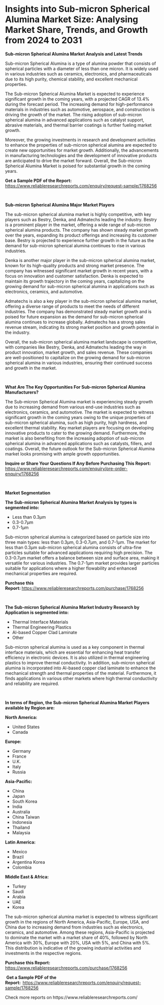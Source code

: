 <p><h1>Insights into Sub-micron Spherical Alumina Market Size: Analysing Market Share, Trends, and Growth from 2024 to 2031</h1></p><p><strong>Sub-micron Spherical Alumina Market Analysis and Latest Trends</strong></p>
<p><p>Sub-micron Spherical Alumina is a type of alumina powder that consists of spherical particles with a diameter of less than one micron. It is widely used in various industries such as ceramics, electronics, and pharmaceuticals due to its high purity, chemical stability, and excellent mechanical properties.</p><p>The Sub-micron Spherical Alumina Market is expected to experience significant growth in the coming years, with a projected CAGR of 13.4% during the forecast period. The increasing demand for high-performance materials in industries such as automotive, aerospace, and construction is driving the growth of the market. The rising adoption of sub-micron spherical alumina in advanced applications such as catalyst support, abrasive materials, and thermal barrier coatings is further fueling market growth.</p><p>Moreover, the growing investments in research and development activities to enhance the properties of sub-micron spherical alumina are expected to create new opportunities for market growth. Additionally, the advancements in manufacturing technologies and the development of innovative products are anticipated to drive the market forward. Overall, the Sub-micron Spherical Alumina Market is poised for substantial growth in the coming years.</p></p>
<p><strong>Get a Sample PDF of the Report:&nbsp;</strong> <a href="https://www.reliableresearchreports.com/enquiry/request-sample/1768256">https://www.reliableresearchreports.com/enquiry/request-sample/1768256</a></p>
<p>&nbsp;</p>
<p><strong>Sub-micron Spherical Alumina Major Market Players</strong></p>
<p><p>The sub-micron spherical alumina market is highly competitive, with key players such as Bestry, Denka, and Admatechs leading the industry. Bestry is a prominent player in the market, offering a wide range of sub-micron spherical alumina products. The company has shown steady market growth over the years, expanding its product offerings and increasing its customer base. Bestry is projected to experience further growth in the future as the demand for sub-micron spherical alumina continues to rise in various industries.</p><p>Denka is another major player in the sub-micron spherical alumina market, known for its high-quality products and strong market presence. The company has witnessed significant market growth in recent years, with a focus on innovation and customer satisfaction. Denka is expected to maintain its growth trajectory in the coming years, capitalizing on the growing demand for sub-micron spherical alumina in applications such as electronics, ceramics, and automotive.</p><p>Admatechs is also a key player in the sub-micron spherical alumina market, offering a diverse range of products to meet the needs of different industries. The company has demonstrated steady market growth and is poised for future expansion as the demand for sub-micron spherical alumina continues to increase globally. Admatechs has a strong sales revenue stream, indicating its strong market position and growth potential in the industry.</p><p>Overall, the sub-micron spherical alumina market landscape is competitive, with companies like Bestry, Denka, and Admatechs leading the way in product innovation, market growth, and sales revenue. These companies are well-positioned to capitalize on the growing demand for sub-micron spherical alumina in various industries, ensuring their continued success and growth in the market.</p></p>
<p>&nbsp;</p>
<p><strong>What Are The Key Opportunities For Sub-micron Spherical Alumina Manufacturers?</strong></p>
<p><p>The Sub-micron Spherical Alumina market is experiencing steady growth due to increasing demand from various end-use industries such as electronics, ceramics, and automotive. The market is expected to witness significant growth in the coming years owing to the unique properties of sub-micron spherical alumina, such as high purity, high hardness, and excellent thermal stability. Key market players are focusing on developing innovative products to cater to the growing demand. Furthermore, the market is also benefiting from the increasing adoption of sub-micron spherical alumina in advanced applications such as catalysts, fillers, and coatings. Overall, the future outlook for the Sub-micron Spherical Alumina market looks promising with ample growth opportunities.</p></p>
<p><strong>Inquire or Share Your Questions If Any Before Purchasing This Report:</strong> <a href="https://www.reliableresearchreports.com/enquiry/pre-order-enquiry/1768256">https://www.reliableresearchreports.com/enquiry/pre-order-enquiry/1768256</a></p>
<p>&nbsp;</p>
<p><strong>Market Segmentation</strong></p>
<p><strong>The Sub-micron Spherical Alumina Market Analysis by types is segmented into:</strong></p>
<p><ul><li>Less than 0.3μm</li><li>0.3-0.7μm</li><li>0.7-1μm</li></ul></p>
<p><p>Sub-micron spherical alumina is categorized based on particle size into three main types: less than 0.3μm, 0.3-0.7μm, and 0.7-1μm. The market for less than 0.3μm sub-micron spherical alumina consists of ultra-fine particles suitable for advanced applications requiring high precision. The 0.3-0.7μm market offers a balance between size and surface area, making it versatile for various industries. The 0.7-1μm market provides larger particles suitable for applications where a higher flowability and enhanced mechanical properties are required.</p></p>
<p><strong>Purchase this Report:&nbsp;</strong><a href="https://www.reliableresearchreports.com/purchase/1768256">https://www.reliableresearchreports.com/purchase/1768256</a></p>
<p>&nbsp;</p>
<p><strong>The Sub-micron Spherical Alumina Market Industry Research by Application is segmented into:</strong></p>
<p><ul><li>Thermal Interface Materials</li><li>Thermal Engineering Plastics</li><li>Al-based Copper Clad Laminate</li><li>Other</li></ul></p>
<p><p>Sub-micron spherical alumina is used as a key component in thermal interface materials, which are essential for enhancing heat transfer efficiency in electronic devices. It is also utilized in thermal engineering plastics to improve thermal conductivity. In addition, sub-micron spherical alumina is incorporated into Al-based copper clad laminate to enhance the mechanical strength and thermal properties of the material. Furthermore, it finds applications in various other markets where high thermal conductivity and reliability are required.</p></p>
<p>&nbsp;</p>
<p><strong>In terms of Region, the Sub-micron Spherical Alumina Market Players available by Region are:</strong></p>
<p>
    <p> <strong> North America: </strong>
        <ul>
            <li>United States</li>
            <li>Canada</li>
        </ul>
        </p> 
    <p> <strong> Europe: </strong>
        <ul>
            <li>Germany</li>
            <li>France</li>
            <li>U.K.</li>
            <li>Italy</li>
            <li>Russia</li>
        </ul>
        </p> 
    <p> <strong> Asia-Pacific: </strong>
        <ul>
            <li>China</li>
            <li>Japan</li>
            <li>South Korea</li>
            <li>India</li>
            <li>Australia</li>
            <li>China Taiwan</li>
            <li>Indonesia</li>
            <li>Thailand</li>
            <li>Malaysia</li>
        </ul>
        </p> 
    <p> <strong> Latin America: </strong>
        <ul>
            <li>Mexico</li>
            <li>Brazil</li>
            <li>Argentina Korea</li>
            <li>Colombia</li>
        </ul>
        </p> 
    <p> <strong> Middle East & Africa: </strong>
        <ul>
            <li>Turkey</li>
            <li>Saudi</li>
            <li>Arabia</li>
            <li>UAE</li>
            <li>Korea</li>
        </ul>
    </p>
    </p>
<p><p>The sub-micron spherical alumina market is expected to witness significant growth in the regions of North America, Asia-Pacific, Europe, USA, and China due to increasing demand from industries such as electronics, ceramics, and automotive. Among these regions, Asia-Pacific is projected to dominate the market with a market share of 40%, followed by North America with 30%, Europe with 20%, USA with 5%, and China with 5%. This distribution is indicative of the growing industrial activities and investments in the respective regions.</p></p>
<p><strong>Purchase this Report: </strong><a href="https://www.reliableresearchreports.com/purchase/1768256">https://www.reliableresearchreports.com/purchase/1768256</a></p>
<p>&nbsp;<strong>Get a Sample PDF of the Report:&nbsp;&nbsp;</strong><a href="https://www.reliableresearchreports.com/enquiry/request-sample/1768256">https://www.reliableresearchreports.com/enquiry/request-sample/1768256</a></p>
<p><strong></strong></p>
<p>Check more reports on https://www.reliableresearchreports.com/</p>